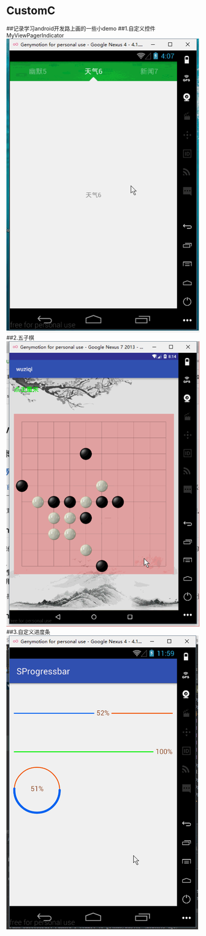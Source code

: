 # CustomC
##记录学习android开发路上画的一些小demo
##1.自定义控件MyViewPagerIndicator
![](https://github.com/Chenggggg/CustomC/blob/master/MyViewPagerIndicator/app/src/main/res/customimage.gif)
##2.五子棋
![](https://github.com/Chenggggg/CustomC/blob/master/wuziqi/app/src/main/res/wuziqi.gif)
##3.自定义进度条
![](https://github.com/Chenggggg/CustomC/blob/master/SProgressbar/app/src/main/res/SProgressbar.gif)
